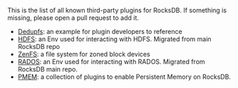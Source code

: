 This is the list of all known third-party plugins for RocksDB. If something is missing, please open a pull request to add it.

* [Dedupfs](https://github.com/ajkr/dedupfs): an example for plugin developers to reference
* [HDFS](https://github.com/riversand963/rocksdb-hdfs-env): an Env used for interacting with HDFS. Migrated from main RocksDB repo
* [ZenFS](https://github.com/westerndigitalcorporation/zenfs): a file system for zoned block devices
* [RADOS](https://github.com/riversand963/rocksdb-rados-env): an Env used for interacting with RADOS. Migrated from RocksDB main repo.
* [PMEM](https://github.com/pmem/pmem-rocksdb-plugin): a collection of plugins to enable Persistent Memory on RocksDB.

